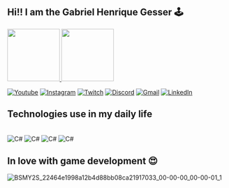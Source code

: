 ## Hi!! I am the Gabriel Henrique Gesser 🕹️

<div>
  <a href="https://github.com/GabrielHGesser">
  <img height="120em" src="https://github-readme-stats.vercel.app/api?username=GabrielHGesser&show_icons=true&theme=merko&include_all_commits=true&count_private=true"/>
  <img height="120em" src="https://github-readme-stats.vercel.app/api/top-langs/?username=GabrielHGesser&layout=compact&langs_count=7&theme=merko"/>
</div>

[![Youtube](https://img.shields.io/badge/YouTube-FF0000?style=for-the-badge&logo=youtube&logoColor=white)](https://www.youtube.com/channel/UC5kYFBmttQ6nixTvCU-ijrw)
[![Instagram](https://img.shields.io/badge/Instagram-E4405F?style=for-the-badge&logo=instagram&logoColor=white)](https://www.instagram.com/gessergabriel/)
[![Twitch](https://img.shields.io/badge/Twitch-9146FF?style=for-the-badge&logo=twitch&logoColor=white)](https://www.twitch.tv/dev_gabriel)
[![Discord](https://img.shields.io/badge/Discord-7289DA?style=for-the-badge&logo=discord&logoColor=white)](https://github.com/GabrielHGesser)
[![Gmail](https://img.shields.io/badge/Gmail-D14836?style=for-the-badge&logo=gmail&logoColor=white)](https://mail.google.com/mail/u/0/#inbox)
[![LinkedIn](https://img.shields.io/badge/LinkedIn-0077B5?style=for-the-badge&logo=linkedin&logoColor=white)](https://www.linkedin.com/feed/)


## Technologies use in my daily life
<div style="display: inline_block"><br/>
    <img align="center" alt="C#" src="https://img.shields.io/badge/C%23-239120?style=for-the-badge&logo=c-sharp&logoColor=white" />
    <img align="center" alt="C#" src="https://img.shields.io/badge/Python-3776AB?style=for-the-badge&logo=python&logoColor=white" />
    <img align="center" alt="C#" src="https://img.shields.io/badge/Unity-100000?style=for-the-badge&logo=unity&logoColor=white" />
    <img align="center" alt="C#" src="https://www.flaticon.com/br/icone-gratis/html-5_5968267?term=html&page=1&position=1&page=1&position=1&related_id=5968267&origin=search"/>
</div>

  
  
##  In love with game development 😍

  
![BSMY2S_22464e1998a12b4d88bb08ca21917033_00-00-00_00-00-01_1](https://user-images.githubusercontent.com/81266392/173652380-d03e5342-0407-4c8b-9f72-c1cfc391ab3e.gif)
  
  
